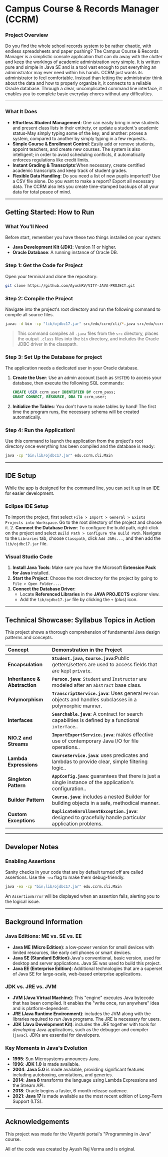# Campus Course & Records Manager (CCRM)

### Project Overview

Do you find the whole school records system to be rather chaotic, with endless spreadsheets and paper pushing? The Campus Course & Records Manager is a simplistic console application that can do away with the clutter and keep the workings of academic administration very simple. It is written pure and simple in Java SE and is a tool vast enough to put everything an administrator may ever need within his hands.
CCRM just wants its administrator to feel comfortable.  Instead than letting the administrator think about the data and how to properly organize it, it connects to a reliable Oracle database.  Through a clear, uncomplicated command line interface, it enables you to complete basic everyday chores without any difficulties.

-----

### What It Does

  - **Effortless Student Management**: One can easily bring in new students and present class lists in their entirety, or update a student's academic status-May simply typing some of the key; and another: proves a system, compared to another by simply typing in a few requests..
  - **Simple Course & Enrollment Control**: Easily add or remove students, appoint teachers, and create new courses.  The system is also intelligent; in order to avoid scheduling conflicts, it automatically enforces regulations like credit limits.
  - **Instant Grading & Transcripts**:When necessary, create certified academic transcripts and keep track of student grades.
  - **Flexible Data Handling**: Do you need a list of new pupils imported?  Use a CSV file alone.  Do you want to make a report?  Export all necessary data.  The CCRM also lets you create time-stamped backups of all your data for total peace of mind.

-----

## Getting Started: How to Run

### What You'll Need

Before start, remember you have these two things installed on your system:

  - **Java Development Kit (JDK)**: Version 11 or higher.
  - **Oracle Database**: A running instance of Oracle DB.

### Step 1: Get the Code for Project

Open your terminal and clone the repository:

```bash
git clone https://github.com/AyushRV/VITY-JAVA-PROJECT.git
```

### Step 2: Compile the Project

Navigate into the project's root directory and run the following command to compile all source files.

```bash
javac -d bin -cp "lib/ojdbc17.jar" src/edu/ccrm/cli/*.java src/edu/ccrm/config/*.java src/edu/ccrm/domain/*.java src/edu/ccrm/exception/*.java src/edu/ccrm/io/*.java src/edu/ccrm/service/*.java src/edu/ccrm/util/*.java
```

> This command compiles all `.java` files from the `src` directory, places the output `.class` files into the `bin` directory, and includes the Oracle JDBC driver in the classpath.

### Step 3: Set Up the Database for project

The application needs a dedicated user in your Oracle database.

1.  **Create the User**: Use an admin account (such as `SYSTEM`) to access your database, then execute the following SQL commands:
    ```sql
    CREATE USER ccrm_user IDENTIFIED BY ccrm_pass;
    GRANT CONNECT, RESOURCE, DBA TO ccrm_user;
    ```
2.  **Initialize the Tables**: You don't have to make tables by hand!  The first time the program runs, the necessary schema will be created automatically.

### Step 4: Run the Application\!

Use this command to launch the application from the project's root directory once everything has been compiled and the database is ready:

```bash
java -cp "bin;lib/ojdbc17.jar" edu.ccrm.cli.Main
```

-----

## IDE Setup

While the app is designed for the command line, you can set it up in an IDE for easier development.

### Eclipse IDE Setup

To import the project, first select `File > Import > General > Exists Projects into Workspace`.
       Go to the root directory of the project and choose it.
 2. **Connect the Database Driver**:
       To configure the build path, right-click on the project and select `Build Path > Configure the Build Path`.
       Navigate to the `Libraries` tab, choose `Classpath`, click `Add JARs...`, and then add the `lib/ojdbc17.jar` file.

### Visual Studio Code

1. **Install Java Tools**: Make sure you have the Microsoft **Extension Pack for Java** installed.
 2. **Start the Project**:  Choose the root directory for the project by going to `File > Open Folder...`.
 3. **Connect the Database Driver**:
       - Locate **Referenced Libraries** in the **JAVA PROJECTS** explorer view.
       - Add the `lib/ojdbc17.jar` file by clicking the `+` (plus) icon.

-----

## Technical Showcase: Syllabus Topics in Action

This project shows a thorough comprehension of fundamental Java design patterns and concepts.

| Concept | Demonstration in the Project |
| :--- | :--- |
| **Encapsulation** | **`Student.java`, `Course.java`**:Public getters/setters are used to access fields that are kept `private`. |
| **Inheritance & Abstraction** | **`Person.java`**: `Student` and `Instructor` are modeled after an `abstract` base class.  |
| **Polymorphism** | **`TranscriptService.java`**: Uses general `Person` objects and handles subclasses in a polymorphic manner.  |
| **Interfaces** | **`Searchable.java`**: A contract for search capabilities is defined by a functional `interface`.. |
| **NIO.2 and Streams** | **`ImportExportService.java`**: makes effective use of contemporary Java I/O for file operations.. |
| **Lambda Expressions** | **`CourseService.java`**: uses predicates and lambdas to provide clear, simple filtering logic.. |
| **Singleton Pattern** | **`AppConfig.java`**: guarantees that there is just a single instance of the application's configuration.. |
| **Builder Pattern** | **`Course.java`**: includes a nested Builder for building objects in a safe, methodical manner. |
| **Custom Exceptions** | **`DuplicateEnrollmentException.java`**: designed to gracefully handle particular application problems. |

-----

## Developer Notes

### Enabling Assertions

Sanity checks in your code that are by default turned off are called assertions.  Use the `-ea` flag to make them debug-friendly.

```bash
java -ea -cp "bin;lib/ojdbc17.jar" edu.ccrm.cli.Main
```

An `AssertionError` will be displayed when an assertion fails, alerting you to the logical issue.

-----

## Background Information

### Java Editions: ME vs. SE vs. EE

  - **Java ME (Micro Edition)**: a low-power version for small devices with limited resources, like early cell phones or smart devices.
  - **Java SE (Standard Edition)**:Java's conventional, basic version, used for desktop and server applications.  Java SE was used to build this project.
  - **Java EE (Enterprise Edition)**: Additional technologies that are a superset of Java SE for large-scale, web-based enterprise applications.

### JDK vs. JRE vs. JVM

  - **JVM (Java Virtual Machine)**: This "engine" executes Java bytecode that has been compiled.  It enables the "write once, run anywhere" idea and is platform-dependent.
  - **JRE (Java Runtime Environment)**: includes the JVM along with the libraries required to *run* Java programs.  The JRE is necessary for users.
  - **JDK (Java Development Kit)**: includes the JRE together with tools for *developing* Java applications, such as the debugger and compiler (`javac`).  JDKs are essential for developers.

### Key Moments in Java's Evolution

  - **1995**: Sun Microsystems announces Java.
  - **1996**: **JDK 1.0** is made available.
  - **2004**: **Java 5.0** is made available, providing significant features including autoboxing, annotations, and generics.
  - **2014**: **Java 8** transforms the language using Lambda Expressions and the Stream API.
  - **2018**: Oracle begins a faster, 6-month release cadence.
  - **2021**: **Java 17** is made available as the most recent edition of Long-Term Support (LTS).

-----

## Acknowledgements
This project was made for the Vityarthi portal's "Programming in Java" course.

   All of the code was created by Ayush Raj Verma and is original.
  




